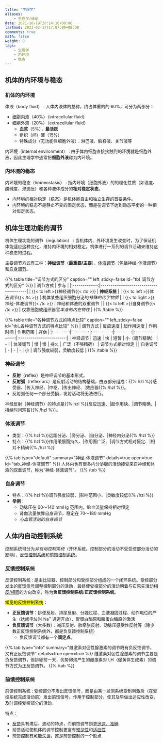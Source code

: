 ```yaml
---
title: "生理学"
aliases:
    - 生理学/绪论
date: 2021-10-19T20:14:10+08:00
lastmod: 2023-02-17T17:07:09+08:00
comments: true
math: false
weight: 0
tags:
    - 生理学
    - 内环境
    - 稳态
---
```


## 机体的内环境与稳态

### 机体的内环境

体液（body fluid）
: 人体内液体的总称，约占体重的的 60%，可分为两部分：

- 细胞内液（40%）（intracellular fluid）
- 细胞外液（20%）（extracellular fluid）
    - **血浆**（5%），**最活跃**
    - 组织（间）液（15%）
    - 特殊成分（无功能性细胞外液）：淋巴液、脑脊液、关节液等

内环境（internal environment）
: 由于体内细胞直接接触到的环境就是细胞外液，因此生理学中通常把**细胞外液**称为内环境。

### 内环境的稳态

内环境的稳态（homeostasis）
: 指内环境（细胞外液）的的理化性质（如温度、酸碱度、渗透压）和各种液体成分的**相对稳定状态**。

- 内环境的相对稳定（稳态）是机体能自由和独立生存的首要条件。
- 内环境的稳态不是静止不变的固定状态，而是在调节下达到动态平衡的一种相对恒定状态。

## 机体生理功能的调节

机体生理功能的调节（regulation）
: 当机体内、外环境发生改变时，为了保证机体能适应这种变化，维持内环境的相对稳定，机体进行一系列的调节活动来维持这种稳态的过程。

主要调节方式有三种：[**神经调节**](#神经调节)（**最重要/主要**）、[体液调节](#体液调节)（包括神经-体液调节）和[自身调节](#自身调节)。

{{% table title="调节方式的区分" caption="" left_sticky=false id="tbl_调节方式的区分"  %}}
|    调节方式   | 参与                                   |
|:-------------:|----------------------------------------|
|    {{< tc left >}}神经调节{{< /tc >}}   | **神经系统**                           |
|    {{< tc left >}}体液调节{{< /tc >}}   | 机体某些组织细胞分泌的*特殊的化学物质* |
| {{< tc right >}}神经-体液调节{{< /tc >}} | 神经和体液的双重调节                   |
|    {{< tc left >}}自身调节{{< /tc >}}   | 仅靠细胞或组织器官*本身的内在特性*     |
{{% /table %}}

{{% table title="各种调节方式的特点比较" caption="" left_sticky=false id="tbl_各种调节方式的特点比较"  %}}
| 调节方式 | 反应速度 | 起作用速度 | 作用时间 |     作用范围     |          *其他*          |
|:--------:|:--------:|:----------:|:--------:|:----------------:|:------------------------:|
| 神经调节 |   迅速   |     快     |   短暂   |  小（调节精确）  |             -            |
| 体液调节 |    慢    |     慢     |   持久   | 广泛（不够精确） |     调节方式相对恒定     |
| 自身调节 |     -    |      -     |     -    |        小        | 调节强度较弱，灵敏度较低 |
{{% /table %}}

### 神经调节

- **反射**（reflex）是神经调节的基本形式。
- **反射弧**（reflex arc）是反射活动的结构基础，由五部分组成：{{% hzl %}}感受器、|传入神经、|中枢、|传出神经、|效应器{{% /hzl %}}。
- 反射弧任何一个部分受损，发射活动将无法进行。

神经反射（神经调节）的特点是{{% hzl %}}反应迅速、|起作用快、|调节精确、|持续时间短暂{{% /hzl %}}。

### 体液调节

- 类型：{{% hzl %}}远距分泌、|旁分泌、|自分泌、|神经内分泌{{% /hzl %}}
- 特点：{{% hzl %}}作用缓慢而持久、|作用面广泛、|调节方式相对恒定、|相对不精确{{% /hzl %}}

{{% tab type="default" summary="神经-体液调节" details=true open=true id="tab_神经-体液调节" %}}
人体内也有很多内分泌腺的活动接受来自神经和体液的双重调节，称为“神经-体液调节”。
{{% /tab %}}

### 自身调节

- 特点：{{% hzl %}}调节强度较弱、|影响范围小、|灵敏度较低{{% /hzl %}}
- **举例**：
    - 动脉压在 60～140 mmHg 范围内，脑血流量保持相对恒定
    - 肾血流量依靠自身调节，稳定在 70～180 mmHg
    - *心血管活动的自身调节*

## 人体内自动控制系统

控制系统可分为*非自动控制系统*（开环系统，控制部分的活动不受受控部分活动的影响）、[反馈控制系统](#反馈控制系统)和[前馈控制系统](#前馈控制系统)。

### 反馈控制系统

反馈控制系统
: 是由比较器、控制部分和受控部分组成的一个闭环系统。受控部分发出的<ins>反馈信号</ins>调整控制部分的活动，最终使受控部分的活动朝着与它原先活动<ins>相反/相同</ins>的方向改变，称为**负反馈控制系统**/**正反馈控制系统**。

<mark>常见的反馈控制系统</mark>：

- **正反馈调节**：排便反射、排尿反射、分娩过程、血液凝固过程、动作电位的产生（达阈电位时 Na<sup>+</sup> 通道开放）、胃蛋白酶原和胰蛋白酶原的激活
- **负反馈调节**（大多数）：减压反射、肺牵张反射、动脉压感受性反射等（除少数正反馈控制系统外，都是负反馈控制系统）
    - 负反馈调节都有一个**调定点**。

{{% tab type="info" summary="雌激素对促性腺激素的调节既有负反馈调节，又有正反馈调节" details=true open=true %}}
雌激素对促性腺激素的调节主要是负反馈调节，但排卵前一天，优势卵泡产生的雌激素对 LH（促黄体生成素）的调节方式为正反馈调节。
{{% /tab %}}

### 前馈控制系统

前馈控制系统
: 受控部分不发出反馈信号，而是由某一监测系统受到刺激后（在受控系统完成活动前）发出前馈信号，作用于控制部分，使其及早做出适应性改变，及时调控受控部分的活动。

特点：

- [反馈](#反馈控制系统)具有滞后、波动的特点，而前馈调节则更<ins>迅速、准确</ins>
- 前馈活动使机体的调节控制更富有<ins>预见性</ins>和<ins>适应性</ins>
- 前馈控制<ins>有可能失误</ins>，这是前馈控制的一个缺点
